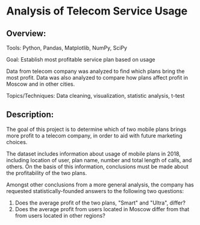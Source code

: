 # Analysis of Telecom Service Usage

## Overview:

Tools: Python, Pandas, Matplotlib, NumPy, SciPy

Goal: Establish most profitable service plan based on usage

Data from telecom company was analyzed to find which plans bring the most profit. Data was also analyzed to compare how plans affect profit in Moscow and in other cities.

Topics/Techniques: Data cleaning, visualization, statistic analysis, t-test

## Description:

The goal of this project is to determine which of two mobile plans brings more profit to a telecom company, in order to aid with future marketing choices.

The dataset includes information about usage of mobile plans in 2018, including location of user, plan name, number and total length of calls, and others. On the basis of this information, conclusions must be made about the profitability of the two plans.

Amongst other conclusions from a more general analysis, the company has requested statistically-founded answers to the following two questions:

1. Does the average profit of the two plans, "Smart" and "Ultra", differ?
2. Does the average profit from users located in Moscow differ from that from users located in other regions?
